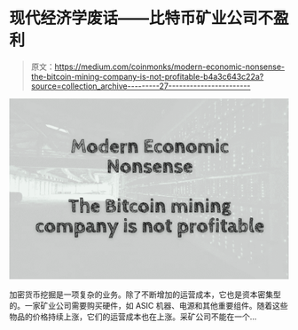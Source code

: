 # 现代经济学废话——比特币矿业公司不盈利

> 原文：<https://medium.com/coinmonks/modern-economic-nonsense-the-bitcoin-mining-company-is-not-profitable-b4a3c643c22a?source=collection_archive---------27----------------------->

![](img/57969f45191de7cae7a052a6b3c784d1.png)

加密货币挖掘是一项复杂的业务。除了不断增加的运营成本，它也是资本密集型的。一家矿业公司需要购买硬件，如 ASIC 机器、电源和其他重要组件。随着这些物品的价格持续上涨，它们的运营成本也在上涨。采矿公司不能在一个…